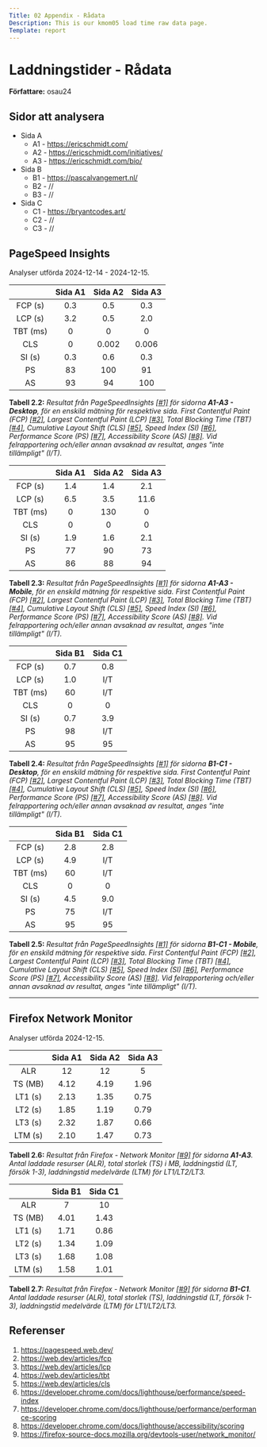 ```yaml
---
Title: 02 Appendix - Rådata
Description: This is our kmom05 load time raw data page.
Template: report
---
```


# Laddningstider - Rådata

**Författare:** osau24

## Sidor att analysera

- Sida A
    - A1 - https://ericschmidt.com/
    - A2 - https://ericschmidt.com/initiatives/
    - A3 - https://ericschmidt.com/bio/
- Sida B
    - B1 - https://pascalvangemert.nl/
    - B2 - //
    - B3 - //
- Sida C
    - C1 - https://bryantcodes.art/
    - C2 - //
    - C3 - //

## PageSpeed Insights

Analyser utförda 2024-12-14 - 2024-12-15.

|          | Sida A1 | Sida A2 | Sida A3 |
| :------: | :-----: | :-----: | :-----: |
| FCP (s)  | 0.3     | 0.5     | 0.3     |
| LCP (s)  | 3.2     | 0.5     | 2.0     |
| TBT (ms) | 0       | 0       | 0       |
| CLS      | 0       | 0.002   | 0.006   |
| SI (s)   | 0.3     | 0.6     | 0.3     |
| PS       | 83      | 100     | 91      |
| AS       | 93      | 94      | 100     |

**Tabell 2.2:** *Resultat från PageSpeedInsights [[#1]][1] för sidorna **A1-A3 - Desktop**, för en enskild mätning för respektive sida. First Contentful Paint (FCP) [[#2]][2], Largest Contentful Paint (LCP) [[#3]][3], Total Blocking Time (TBT) [[#4]][4], Cumulative Layout Shift (CLS) [[#5]][5], Speed Index (SI) [[#6]][6], Performance Score (PS) [[#7]][7], Accessibility Score (AS) [[#8]][8]. Vid felrapportering och/eller annan avsaknad av resultat, anges "inte tillämpligt" (I/T).*

|          | Sida A1 | Sida A2 | Sida A3 |
| :------: | :-----: | :-----: | :-----: |
| FCP (s)  | 1.4     | 1.4     | 2.1     |
| LCP (s)  | 6.5     | 3.5     | 11.6    |
| TBT (ms) | 0       | 130     | 0       |
| CLS      | 0       | 0       | 0       |
| SI (s)   | 1.9     | 1.6     | 2.1     |
| PS       | 77      | 90      | 73      |
| AS       | 86      | 88      | 94      |

**Tabell 2.3:** *Resultat från PageSpeedInsights [[#1]][1] för sidorna **A1-A3 - Mobile**, för en enskild mätning för respektive sida. First Contentful Paint (FCP) [[#2]][2], Largest Contentful Paint (LCP) [[#3]][3], Total Blocking Time (TBT) [[#4]][4], Cumulative Layout Shift (CLS) [[#5]][5], Speed Index (SI) [[#6]][6], Performance Score (PS) [[#7]][7], Accessibility Score (AS) [[#8]][8]. Vid felrapportering och/eller annan avsaknad av resultat, anges "inte tillämpligt" (I/T).*

|          | Sida B1 | Sida C1 |
| :------: | :-----: | :-----: |
| FCP (s)  | 0.7     | 0.8     |
| LCP (s)  | 1.0     | I/T     |
| TBT (ms) | 60      | I/T     |
| CLS      | 0       | 0       |
| SI (s)   | 0.7     | 3.9     |
| PS       | 98      | I/T     |
| AS       | 95      | 95      |

**Tabell 2.4:** *Resultat från PageSpeedInsights [[#1]][1] för sidorna **B1-C1 - Desktop**, för en enskild mätning för respektive sida. First Contentful Paint (FCP) [[#2]][2], Largest Contentful Paint (LCP) [[#3]][3], Total Blocking Time (TBT) [[#4]][4], Cumulative Layout Shift (CLS) [[#5]][5], Speed Index (SI) [[#6]][6], Performance Score (PS) [[#7]][7], Accessibility Score (AS) [[#8]][8]. Vid felrapportering och/eller annan avsaknad av resultat, anges "inte tillämpligt" (I/T).*

|          | Sida B1 | Sida C1 |
| :------: | :-----: | :-----: |
| FCP (s)  | 2.8     | 2.8     |
| LCP (s)  | 4.9     | I/T     |
| TBT (ms) | 60      | I/T     |
| CLS      | 0       | 0       |
| SI (s)   | 4.5     | 9.0     |
| PS       | 75      | I/T     |
| AS       | 95      | 95      |

**Tabell 2.5:** *Resultat från PageSpeedInsights [[#1]][1] för sidorna **B1-C1 - Mobile**, för en enskild mätning för respektive sida. First Contentful Paint (FCP) [[#2]][2], Largest Contentful Paint (LCP) [[#3]][3], Total Blocking Time (TBT) [[#4]][4], Cumulative Layout Shift (CLS) [[#5]][5], Speed Index (SI) [[#6]][6], Performance Score (PS) [[#7]][7], Accessibility Score (AS) [[#8]][8]. Vid felrapportering och/eller annan avsaknad av resultat, anges "inte tillämpligt" (I/T).*

-------

## Firefox Network Monitor

Analyser utförda 2024-12-15.

|         | Sida A1 | Sida A2 | Sida A3 |
| :-----: | :-----: | :-----: | :-----: |
| ALR     | 12      | 12      | 5       |
| TS (MB) | 4.12    | 4.19    | 1.96    |
| LT1 (s) | 2.13    | 1.35    | 0.75    |
| LT2 (s) | 1.85    | 1.19    | 0.79    |
| LT3 (s) | 2.32    | 1.87    | 0.66    |
| LTM (s) | 2.10    | 1.47    | 0.73    |

**Tabell 2.6:** *Resultat från Firefox - Network Monitor [[#9]][9] för sidorna **A1-A3**. Antal laddade resurser (ALR), total storlek (TS) i MB, laddningstid (LT, försök 1-3), laddningstid medelvärde (LTM) för LT1/LT2/LT3.*

|         | Sida B1 | Sida C1 |
| :-----: | :-----: | :-----: |
| ALR     | 7       | 10      |
| TS (MB) | 4.01    | 1.43    |
| LT1 (s) | 1.71    | 0.86    |
| LT2 (s) | 1.34    | 1.09    |
| LT3 (s) | 1.68    | 1.08    |
| LTM (s) | 1.58    | 1.01    |

**Tabell 2.7:** *Resultat från Firefox - Network Monitor [[#9]][9] för sidorna **B1-C1**. Antal laddade resurser (ALR), total storlek (TS), laddningstid (LT, försök 1-3), laddningstid medelvärde (LTM) för LT1/LT2/LT3.*

## Referenser

1) https://pagespeed.web.dev/
2) https://web.dev/articles/fcp
3) https://web.dev/articles/lcp
4) https://web.dev/articles/tbt
5) https://web.dev/articles/cls
6) https://developer.chrome.com/docs/lighthouse/performance/speed-index
7) https://developer.chrome.com/docs/lighthouse/performance/performance-scoring
8) https://developer.chrome.com/docs/lighthouse/accessibility/scoring
9) https://firefox-source-docs.mozilla.org/devtools-user/network_monitor/

[1]: https://pagespeed.web.dev/
[2]: https://web.dev/articles/fcp
[3]: https://web.dev/articles/lcp
[4]: https://web.dev/articles/tbt
[5]: https://web.dev/articles/cls
[6]: https://developer.chrome.com/docs/lighthouse/performance/speed-index/
[7]: https://developer.chrome.com/docs/lighthouse/performance/performance-scoring
[8]: https://developer.chrome.com/docs/lighthouse/accessibility/scoring
[9]: https://firefox-source-docs.mozilla.org/devtools-user/network_monitor/
